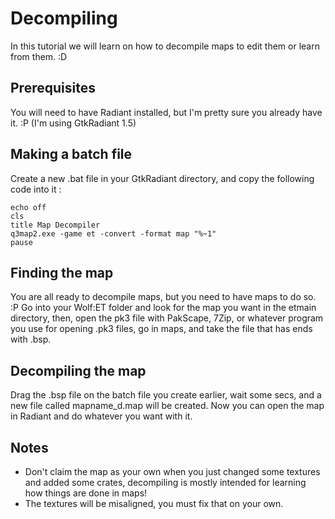 # Decompiling

In this tutorial we will learn on how to decompile maps to edit them or learn from them. :D

## Prerequisites

You will need to have Radiant installed, but I'm pretty sure you already have it. :P (I'm using GtkRadiant 1.5)

## Making a batch file

Create a new .bat file in your GtkRadiant directory, and copy the following code into it :

```batch
echo off
cls
title Map Decompiler
q3map2.exe -game et -convert -format map "%~1"
pause
```

## Finding the map

You are all ready to decompile maps, but you need to have maps to do so. :P
Go into your Wolf:ET folder and look for the map you want in the etmain directory, then, open the pk3 file with PakScape, 7Zip, or whatever program you use for opening .pk3 files, go in maps, and take the file that has ends with .bsp.

## Decompiling the map

Drag the .bsp file on the batch file you create earlier, wait some secs, and a new file called mapname_d.map will be created.
Now you can open the map in Radiant and do whatever you want with it.

## Notes

* Don't claim the map as your own when you just changed some textures and added some crates, decompiling is mostly intended for learning how things are done in maps!
* The textures will be misaligned, you must fix that on your own.
